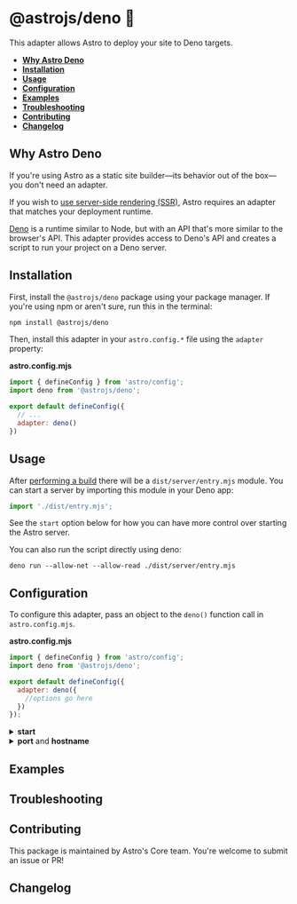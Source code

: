 # @astrojs/deno 🦖

This adapter allows Astro to deploy your site to Deno targets.

- <strong>[Why Astro Deno](#why-astro-partytown)</strong>
- <strong>[Installation](#installation)</strong>
- <strong>[Usage](#usage)</strong>
- <strong>[Configuration](#configuration)</strong>
- <strong>[Examples](#examples)</strong>
- <strong>[Troubleshooting](#troubleshooting)</strong>
- <strong>[Contributing](#contributing)</strong>
- <strong>[Changelog](#changelog)</strong>


## Why Astro Deno

If you're using Astro as a static site builder—its behavior out of the box—you don't need an adapter.

If you wish to [use server-side rendering (SSR)](https://docs.astro.build/en/guides/server-side-rendering/), Astro requires an adapter that matches your deployment runtime.

[Deno](https://deno.land/) is a runtime similar to Node, but with an API that's more similar to the browser's API. This adapter provides access to Deno's API and creates a script to run your project on a Deno server.

## Installation

First, install the `@astrojs/deno` package using your package manager. If you're using npm or aren't sure, run this in the terminal:
```sh
npm install @astrojs/deno
```

Then, install this adapter in your `astro.config.*` file using the `adapter` property:

__astro.config.mjs__

```js
import { defineConfig } from 'astro/config';
import deno from '@astrojs/deno';

export default defineConfig({
  // ...
  adapter: deno()
})
```
  
</details>

## Usage

After [performing a build](https://docs.astro.build/en/guides/deploy/#building-the-app) there will be a `dist/server/entry.mjs` module. You can start a server by importing this module in your Deno app:

```js
import './dist/entry.mjs';
```

See the `start` option below for how you can have more control over starting the Astro server.

You can also run the script directly using deno:
```
deno run --allow-net --allow-read ./dist/server/entry.mjs
```


## Configuration

To configure this adapter, pass an object to the `deno()` function call in `astro.config.mjs`.

__astro.config.mjs__
```js
import { defineConfig } from 'astro/config';
import deno from '@astrojs/deno';

export default defineConfig({
  adapter: deno({
    //options go here
  })
});
```

<details>
  <summary><strong>start</strong></summary>
  
  <br/>

  This adapter automatically starts a server when it is imported. You can turn this off with the `start` option:

  ```js
  import { defineConfig } from 'astro/config';
  import deno from '@astrojs/deno';

  export default defineConfig({
    adapter: deno({
      start: false
    })
  });
  ```

  If you disable this, you need to write your own Deno web server. Imports and call `handle` from the generated entry script to render requests:

  ```ts
  import { serve } from "https://deno.land/std@0.132.0/http/server.ts";
  import { handle } from './dist/entry.mjs';

  serve((req: Request) => {
    // Check the request, maybe do static file handling here.

    return handle(req);
  });
  ```
</details>

<details>
  <summary><strong>port</strong> and <strong>hostname</strong></summary>
  
  <br/>

  You can set the port (default: `8085`) and hostname (default: `0.0.0.0`) for the deno server to use. If `start` is false, this has no effect; your own server must configure the port and hostname.

  ```js
  import { defineConfig } from 'astro/config';
  import deno from '@astrojs/deno';

  export default defineConfig({
    adapter: deno({
      port: 8081,
      hostname: 'myhost'
    })
  });
```
</details>

## Examples

## Troubleshooting

## Contributing

This package is maintained by Astro's Core team. You're welcome to submit an issue or PR!

## Changelog

[astro-integration]: https://docs.astro.build/en/guides/integrations-guide/
